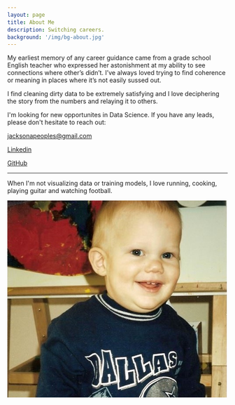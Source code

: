 ```yaml
---
layout: page
title: About Me
description: Switching careers.
background: '/img/bg-about.jpg'
---
```


My earliest memory of any career guidance came from a grade school English teacher who expressed her astonishment at my ability to see connections where other’s didn’t. I’ve always loved trying to find coherence or meaning in places where it’s not easily sussed out.

I find cleaning dirty data to be extremely satisfying and I love deciphering the story from the numbers and relaying it to others.

I'm looking for new opportunites in Data Science. If you have any leads, please don't hesitate to reach out:

<jacksonapeoples@gmail.com>

[Linkedin](https://www.linkedin.com/in/jacksonpeoples/)

[GitHub](https://github.com/jacksonpeoples)

***

When I'm not visualizing data or training models, I love running, cooking, playing guitar and watching football.

![baby](/img/Jackson-1-cowboys.JPEG)